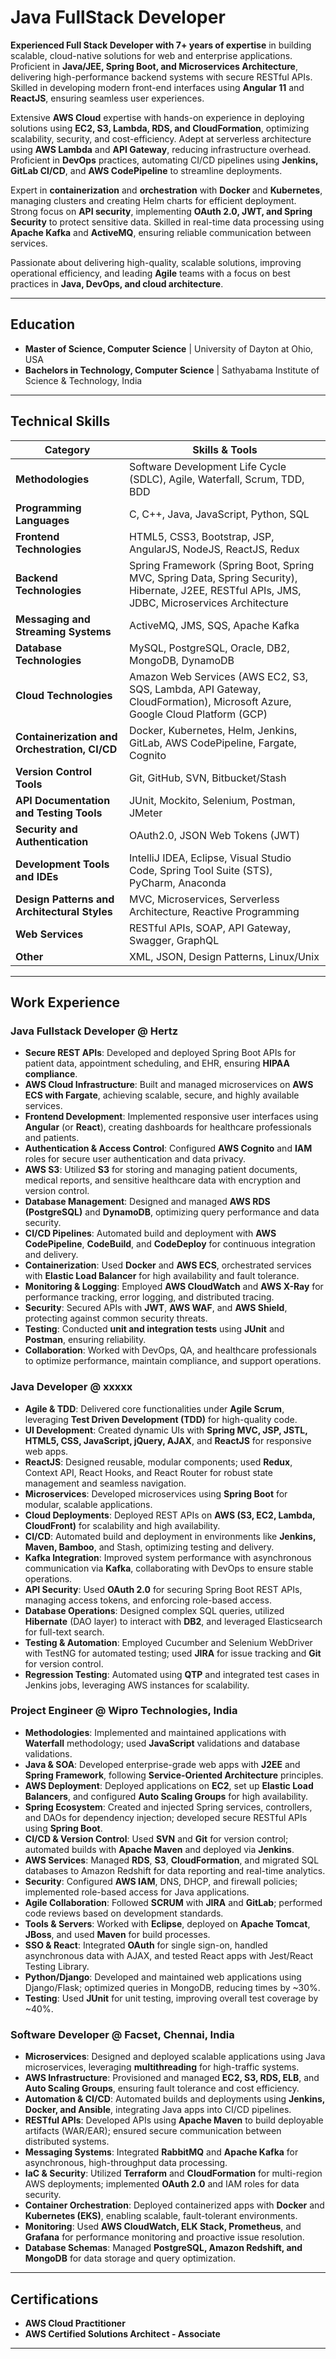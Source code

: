 


# Java FullStack Developer

**Experienced Full Stack Developer with 7+ years of expertise** in building scalable, cloud-native solutions for web and enterprise applications. Proficient in **Java/JEE, Spring Boot, and Microservices Architecture**, delivering high-performance backend systems with secure RESTful APIs. Skilled in developing modern front-end interfaces using **Angular 11** and **ReactJS**, ensuring seamless user experiences.

Extensive **AWS Cloud** expertise with hands-on experience in deploying solutions using **EC2, S3, Lambda, RDS, and CloudFormation**, optimizing scalability, security, and cost-efficiency. Adept at serverless architecture using **AWS Lambda** and **API Gateway**, reducing infrastructure overhead. Proficient in **DevOps** practices, automating CI/CD pipelines using **Jenkins, GitLab CI/CD**, and **AWS CodePipeline** to streamline deployments.

Expert in **containerization** and **orchestration** with **Docker** and **Kubernetes**, managing clusters and creating Helm charts for efficient deployment. Strong focus on **API security**, implementing **OAuth 2.0, JWT, and Spring Security** to protect sensitive data. Skilled in real-time data processing using **Apache Kafka** and **ActiveMQ**, ensuring reliable communication between services.

Passionate about delivering high-quality, scalable solutions, improving operational efficiency, and leading **Agile** teams with a focus on best practices in **Java, DevOps, and cloud architecture**.

---

## Education
- **Master of Science, Computer Science** | University of Dayton at Ohio, USA  
- **Bachelors in Technology, Computer Science** | Sathyabama Institute of Science & Technology, India  

---

## Technical Skills

| **Category**                               | **Skills & Tools**                                                                                                                 |
|-------------------------------------------|------------------------------------------------------------------------------------------------------------------------------------|
| **Methodologies**                          | Software Development Life Cycle (SDLC), Agile, Waterfall, Scrum, TDD, BDD                                                                 |
| **Programming Languages**                  | C, C++, Java, JavaScript, Python, SQL                                                                                                  |
| **Frontend Technologies**                  | HTML5, CSS3, Bootstrap, JSP, AngularJS, NodeJS, ReactJS, Redux                                                                        |
| **Backend Technologies**                   | Spring Framework (Spring Boot, Spring MVC, Spring Data, Spring Security), Hibernate, J2EE, RESTful APIs, JMS, JDBC, Microservices Architecture |
| **Messaging and Streaming Systems**        | ActiveMQ, JMS, SQS, Apache Kafka                                                                                                       |
| **Database Technologies**                  | MySQL, PostgreSQL, Oracle, DB2, MongoDB, DynamoDB                                                                                     |
| **Cloud Technologies**                     | Amazon Web Services (AWS EC2, S3, SQS, Lambda, API Gateway, CloudFormation), Microsoft Azure, Google Cloud Platform (GCP)              |
| **Containerization and Orchestration, CI/CD** | Docker, Kubernetes, Helm, Jenkins, GitLab, AWS CodePipeline, Fargate, Cognito                                                          |
| **Version Control Tools**                  | Git, GitHub, SVN, Bitbucket/Stash                                                                                                     |
| **API Documentation and Testing Tools**    | JUnit, Mockito, Selenium, Postman, JMeter                                                                                             |
| **Security and Authentication**            | OAuth2.0, JSON Web Tokens (JWT)                                                                                                       |
| **Development Tools and IDEs**             | IntelliJ IDEA, Eclipse, Visual Studio Code, Spring Tool Suite (STS), PyCharm, Anaconda                                                 |
| **Design Patterns and Architectural Styles** | MVC, Microservices, Serverless Architecture, Reactive Programming                                                                        |
| **Web Services**                           | RESTful APIs, SOAP, API Gateway, Swagger, GraphQL                                                                                      |
| **Other**                                  | XML, JSON, Design Patterns, Linux/Unix                                                                                                 |

---

## Work Experience

### Java Fullstack Developer @ Hertz
- **Secure REST APIs**: Developed and deployed Spring Boot APIs for patient data, appointment scheduling, and EHR, ensuring **HIPAA compliance**.  
- **AWS Cloud Infrastructure**: Built and managed microservices on **AWS ECS with Fargate**, achieving scalable, secure, and highly available services.  
- **Frontend Development**: Implemented responsive user interfaces using **Angular** (or **React**), creating dashboards for healthcare professionals and patients.  
- **Authentication & Access Control**: Configured **AWS Cognito** and **IAM** roles for secure user authentication and data privacy.  
- **AWS S3**: Utilized **S3** for storing and managing patient documents, medical reports, and sensitive healthcare data with encryption and version control.  
- **Database Management**: Designed and managed **AWS RDS (PostgreSQL)** and **DynamoDB**, optimizing query performance and data security.  
- **CI/CD Pipelines**: Automated build and deployment with **AWS CodePipeline**, **CodeBuild**, and **CodeDeploy** for continuous integration and delivery.  
- **Containerization**: Used **Docker** and **AWS ECS**, orchestrated services with **Elastic Load Balancer** for high availability and fault tolerance.  
- **Monitoring & Logging**: Employed **AWS CloudWatch** and **AWS X-Ray** for performance tracking, error logging, and distributed tracing.  
- **Security**: Secured APIs with **JWT**, **AWS WAF**, and **AWS Shield**, protecting against common security threats.  
- **Testing**: Conducted **unit and integration tests** using **JUnit** and **Postman**, ensuring reliability.  
- **Collaboration**: Worked with DevOps, QA, and healthcare professionals to optimize performance, maintain compliance, and support operations.  

### Java Developer @ xxxxx
- **Agile & TDD**: Delivered core functionalities under **Agile Scrum**, leveraging **Test Driven Development (TDD)** for high-quality code.  
- **UI Development**: Created dynamic UIs with **Spring MVC, JSP, JSTL, HTML5, CSS, JavaScript, jQuery, AJAX**, and **ReactJS** for responsive web apps.  
- **ReactJS**: Designed reusable, modular components; used **Redux**, Context API, React Hooks, and React Router for robust state management and seamless navigation.  
- **Microservices**: Developed microservices using **Spring Boot** for modular, scalable applications.  
- **Cloud Deployments**: Deployed REST APIs on **AWS (S3, EC2, Lambda, CloudFront)** for scalability and high availability.  
- **CI/CD**: Automated build and deployment in environments like **Jenkins, Maven, Bamboo**, and Stash, optimizing testing and delivery.  
- **Kafka Integration**: Improved system performance with asynchronous communication via **Kafka**, collaborating with DevOps to ensure stable operations.  
- **API Security**: Used **OAuth 2.0** for securing Spring Boot REST APIs, managing access tokens, and enforcing role-based access.  
- **Database Operations**: Designed complex SQL queries, utilized **Hibernate** (DAO layer) to interact with **DB2**, and leveraged Elasticsearch for full-text search.  
- **Testing & Automation**: Employed Cucumber and Selenium WebDriver with TestNG for automated testing; used **JIRA** for issue tracking and **Git** for version control.  
- **Regression Testing**: Automated using **QTP** and integrated test cases in Jenkins jobs, leveraging AWS instances for scalability.  

### Project Engineer @ Wipro Technologies, India
- **Methodologies**: Implemented and maintained applications with **Waterfall** methodology; used **JavaScript** validations and database validations.  
- **Java & SOA**: Developed enterprise-grade web apps with **J2EE** and **Spring Framework**, following **Service-Oriented Architecture** principles.  
- **AWS Deployment**: Deployed applications on **EC2**, set up **Elastic Load Balancers**, and configured **Auto Scaling Groups** for high availability.  
- **Spring Ecosystem**: Created and injected Spring services, controllers, and DAOs for dependency injection; developed secure RESTful APIs using **Spring Boot**.  
- **CI/CD & Version Control**: Used **SVN** and **Git** for version control; automated builds with **Apache Maven** and deployed via **Jenkins**.  
- **AWS Services**: Managed **RDS**, **S3**, **CloudFormation**, and migrated SQL databases to Amazon Redshift for data reporting and real-time analytics.  
- **Security**: Configured **AWS IAM**, DNS, DHCP, and firewall policies; implemented role-based access for Java applications.  
- **Agile Collaboration**: Followed **SCRUM** with **JIRA** and **GitLab**; performed code reviews based on development standards.  
- **Tools & Servers**: Worked with **Eclipse**, deployed on **Apache Tomcat**, **JBoss**, and used **Maven** for build processes.  
- **SSO & React**: Integrated **OAuth** for single sign-on, handled asynchronous data with AJAX, and tested React apps with Jest/React Testing Library.  
- **Python/Django**: Developed and maintained web applications using Django/Flask; optimized queries in MongoDB, reducing times by ~30%.  
- **Testing**: Used **JUnit** for unit testing, improving overall test coverage by ~40%.  

### Software Developer @ Facset, Chennai, India
- **Microservices**: Designed and deployed scalable applications using Java microservices, leveraging **multithreading** for high-traffic systems.  
- **AWS Infrastructure**: Provisioned and managed **EC2, S3, RDS, ELB**, and **Auto Scaling Groups**, ensuring fault tolerance and cost efficiency.  
- **Automation & CI/CD**: Automated builds and deployments using **Jenkins, Docker, and Ansible**, integrating Java apps into CI/CD pipelines.  
- **RESTful APIs**: Developed APIs using **Apache Maven** to build deployable artifacts (WAR/EAR); ensured secure communication between distributed systems.  
- **Messaging Systems**: Integrated **RabbitMQ** and **Apache Kafka** for asynchronous, high-throughput data processing.  
- **IaC & Security**: Utilized **Terraform** and **CloudFormation** for multi-region AWS deployments; implemented **OAuth 2.0** and IAM roles for data security.  
- **Container Orchestration**: Deployed containerized apps with **Docker** and **Kubernetes (EKS)**, enabling scalable, fault-tolerant environments.  
- **Monitoring**: Used **AWS CloudWatch, ELK Stack, Prometheus**, and **Grafana** for performance monitoring and proactive issue resolution.  
- **Database Schemas**: Managed **PostgreSQL, Amazon Redshift, and MongoDB** for data storage and query optimization.  

---

## Certifications
- **AWS Cloud Practitioner**  
- **AWS Certified Solutions Architect - Associate**  

---


